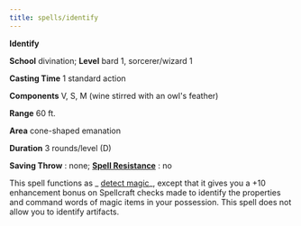 ```yaml
---
title: spells/identify
---
```

 **Identify**

**School** divination; **Level** bard 1, sorcerer/wizard 1

**Casting Time** 1 standard action

**Components** V, S, M (wine stirred with an owl's feather)

**Range** 60 ft.

**Area** cone-shaped emanation

**Duration** 3 rounds/level (D)

**Saving Throw** : none; **[Spell Resistance](../glossary.md#_spell-resistance)** : no

This spell functions as _ [detect magic](detectMagic.md#_detect-magic)_, except that it gives you a +10 enhancement bonus on Spellcraft checks made to identify the properties and command words of magic items in your possession. This spell does not allow you to identify artifacts.

